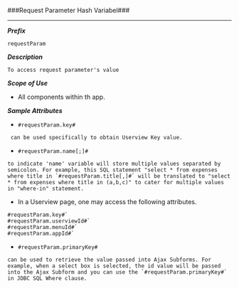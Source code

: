 ###Request Parameter Hash Variabel###

---

***Prefix***
```
requestParam
```

***Description***

```
To access request parameter's value
```

***Scope of Use***
- All components within th app.

***Sample Attributes***

- `#requestParam.key#`
```
 can be used specifically to obtain Userview Key value.
```

- `#requestParam.name[;]#`

``` 
to indicate 'name' variable will store multiple values separated by semicolon. For example, this SQL statement "select * from expenses where title in `#requestParam.title[,]#` will be translated to "select * from expenses where title in (a,b,c)" to cater for multiple values in "where-in" statement.
```
- In a Userview page, one may access the following attributes.
```
#requestParam.key#`
#requestParam.userviewId#`
#requestParam.menuId#`
#requestParam.appId#`
```
- `#requestParam.primaryKey#`

``` 
can be used to retrieve the value passed into Ajax Subforms. For example, when a select box is selected, the id value will be passed into the Ajax Subform and you can use the `#requestParam.primaryKey#` in JDBC SQL Where clause.
````
